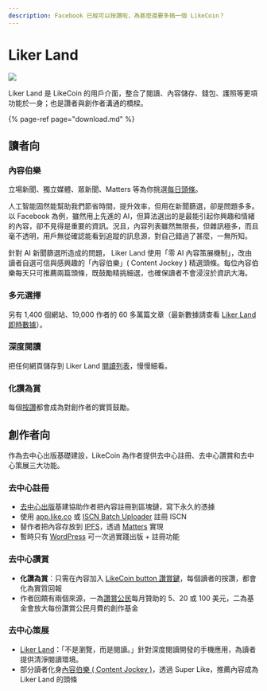 ```yaml
---
description: Facebook 已經可以按讚啦，為甚麼還要多搞一個 LikeCoin？
---
```


# Liker Land

![](../../.gitbook/assets/likecoin_ad72_appstore_og_ios_android.png)

Liker Land 是 LikeCoin 的用戶介面，整合了閱讀、內容儲存、錢包、護照等更項功能於一身；也是讚者與創作者溝通的橋樑。

{% page-ref page="download.md" %}

## **讀者向** <a id="for-readers"></a>

### **內容伯樂**

立場新聞、獨立媒體、眾新聞、Matters 等為你挑選[每日頭條](today-headline.md)。

人工智能固然能幫助我們節省時間，提升效率，但用在新聞篩選，卻是問題多多。以 Facebook 為例，雖然用上先進的 AI，但算法選出的是最能引起你興趣和情緒的內容，卻不見得是重要的資訊。況且，內容列表雖然無限長，但雜訊極多，而且毫不透明，用戶無從確認能看到追蹤的訊息源，對自己錯過了甚麼，一無所知。

針對 AI 新聞篩選所造成的問題， Liker Land 使用「零 AI 內容策展機制」，改由讀者自選可信與感興趣的「內容伯樂」\( Content Jockey \) 精選頭條。每位內容伯樂每天只可推薦兩篇頭條，既鼓勵精挑細選，也確保讀者不會浸沒於資訊大海。

### **多元選擇**

另有 1,400 個網站、19,000 作者的 60 多萬篇文章（最新數據請查看 [Liker Land即時數據](real-time-statistic.md)）。

### **深度閱讀**

把任何網頁儲存到 Liker Land [閱讀列表](reading-list.md)，慢慢細看。

### **化讚為賞**

每個[按讚](like.md)都會成為對創作者的實質鼓勵。

## 創作者向 <a id="for-content-creators"></a>

作為去中心出版基礎建設，LikeCoin 為作者提供去中心註冊、去中心讚賞和去中心策展三大功能。

### 去中心註冊

* [去中心出版](../../guides/decentralized-publishing/)基建協助作者把內容註冊到區塊鏈，寫下永久的憑據
* 使用 [app.like.co](../../guides/decentralized-publishing/app.like.co.md) 或 [ISCN Batch Uploader](../../guides/decentralized-publishing/iscn-batch-uploader.md) 註冊 ISCN
* 替作者把內容存放到 [IPFS](https://ipfs.io)，透過 [Matters](https://matters.news/) 實現
* 暫時只有 [WordPress](../creator/wordpress.md) 可一次過實踐出版 + 註冊功能

### 去中心讚賞

* **化讚為賞**：只需在內容加入 [LikeCoin button 讚賞鍵](../creator/)，每個讀者的按讚，都會化為實質回報
* 作者回饋有兩個來源，一為[讚賞公民](../civic-liker/)每月贊助的 5、20 或 100 美元，二為基金會放大每份讚賞公民月費的創作基金

### 去中心策展

* [Liker Land](today-headline.md)：「不是瀏覽，而是閱讀。」針對深度閱讀開發的手機應用，為讀者提供清淨閱讀環境。
* 部分讀者化身[內容伯樂 \( Content Jockey \)](superlike.md)，透過 Super Like，推薦內容成為 Liker Land 的頭條


